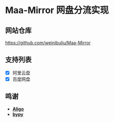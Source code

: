 # Maa-Mirror 网盘分流实现

## 网站仓库
https://github.com/weinibuliu/Maa-Mirror

## 支持列表
- [x] 阿里云盘
- [x] 百度网盘

## 鸣谢
- **[Aligo](https://github.com/foyoux/aligo)**
- **[bypy](https://github.com/houtianze/bypy)**